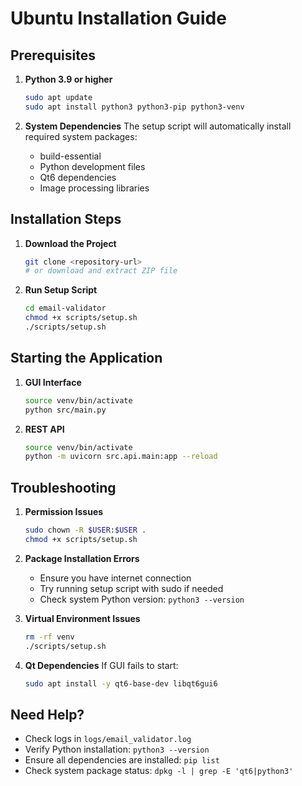 # Ubuntu Installation Guide

## Prerequisites

1. **Python 3.9 or higher**
   ```bash
   sudo apt update
   sudo apt install python3 python3-pip python3-venv
   ```

2. **System Dependencies**
   The setup script will automatically install required system packages:
   - build-essential
   - Python development files
   - Qt6 dependencies
   - Image processing libraries

## Installation Steps

1. **Download the Project**
   ```bash
   git clone <repository-url>
   # or download and extract ZIP file
   ```

2. **Run Setup Script**
   ```bash
   cd email-validator
   chmod +x scripts/setup.sh
   ./scripts/setup.sh
   ```

## Starting the Application

1. **GUI Interface**
   ```bash
   source venv/bin/activate
   python src/main.py
   ```

2. **REST API**
   ```bash
   source venv/bin/activate
   python -m uvicorn src.api.main:app --reload
   ```

## Troubleshooting

1. **Permission Issues**
   ```bash
   sudo chown -R $USER:$USER .
   chmod +x scripts/setup.sh
   ```

2. **Package Installation Errors**
   - Ensure you have internet connection
   - Try running setup script with sudo if needed
   - Check system Python version: `python3 --version`

3. **Virtual Environment Issues**
   ```bash
   rm -rf venv
   ./scripts/setup.sh
   ```

4. **Qt Dependencies**
   If GUI fails to start:
   ```bash
   sudo apt install -y qt6-base-dev libqt6gui6
   ```

## Need Help?

- Check logs in `logs/email_validator.log`
- Verify Python installation: `python3 --version`
- Ensure all dependencies are installed: `pip list`
- Check system package status: `dpkg -l | grep -E 'qt6|python3'`